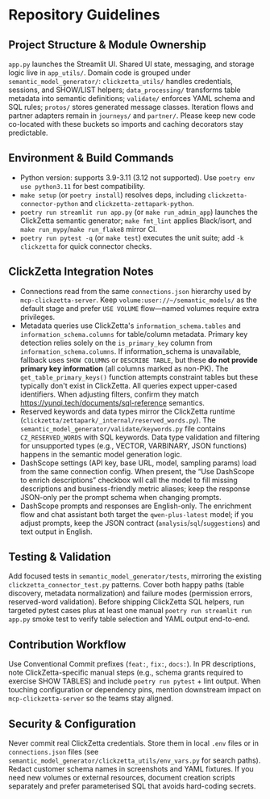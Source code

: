 # Repository Guidelines

## Project Structure & Module Ownership
`app.py` launches the Streamlit UI. Shared UI state, messaging, and storage logic live in `app_utils/`. Domain code is grouped under `semantic_model_generator/`: `clickzetta_utils/` handles credentials, sessions, and SHOW/LIST helpers; `data_processing/` transforms table metadata into semantic definitions; `validate/` enforces YAML schema and SQL rules; `protos/` stores generated message classes. Iteration flows and partner adapters remain in `journeys/` and `partner/`. Please keep new code co-located with these buckets so imports and caching decorators stay predictable.

## Environment & Build Commands
- Python version: supports 3.9-3.11 (3.12 not supported). Use `poetry env use python3.11` for best compatibility.
- `make setup` (or `poetry install`) resolves deps, including `clickzetta-connector-python` and `clickzetta-zettapark-python`.
- `poetry run streamlit run app.py` (or `make run_admin_app`) launches the ClickZetta semantic generator; `make fmt_lint` applies Black/isort, and `make run_mypy`/`make run_flake8` mirror CI.
- `poetry run pytest -q` (or `make test`) executes the unit suite; add `-k clickzetta` for quick connector checks.

## ClickZetta Integration Notes
- Connections read from the same `connections.json` hierarchy used by `mcp-clickzetta-server`. Keep `volume:user://~/semantic_models/` as the default stage and prefer `USE VOLUME` flow—named volumes require extra privileges.
- Metadata queries use ClickZetta's `information_schema.tables` and `information_schema.columns` for table/column metadata. Primary key detection relies solely on the `is_primary_key` column from `information_schema.columns`. If information_schema is unavailable, fallback uses `SHOW COLUMNS` or `DESCRIBE TABLE`, but these **do not provide primary key information** (all columns marked as non-PK). The `get_table_primary_keys()` function attempts constraint tables but these typically don't exist in ClickZetta. All queries expect upper-cased identifiers. When adjusting filters, confirm they match https://yunqi.tech/documents/sql-reference semantics.
- Reserved keywords and data types mirror the ClickZetta runtime (`clickzetta/zettapark/_internal/reserved_words.py`). The `semantic_model_generator/validate/keywords.py` file contains `CZ_RESERVED_WORDS` with SQL keywords. Data type validation and filtering for unsupported types (e.g., VECTOR, VARBINARY, JSON functions) happens in the semantic model generation logic.
- DashScope settings (API key, base URL, model, sampling params) load from the same connection config. When present, the “Use DashScope to enrich descriptions” checkbox will call the model to fill missing descriptions and business-friendly metric aliases; keep the response JSON-only per the prompt schema when changing prompts.
- DashScope prompts and responses are English-only. The enrichment flow and chat assistant both target the `qwen-plus-latest` model; if you adjust prompts, keep the JSON contract (`analysis`/`sql`/`suggestions`) and text output in English.

## Testing & Validation
Add focused tests in `semantic_model_generator/tests`, mirroring the existing `clickzetta_connector_test.py` patterns. Cover both happy paths (table discovery, metadata normalization) and failure modes (permission errors, reserved-word validation). Before shipping ClickZetta SQL helpers, run targeted pytest cases plus at least one manual `poetry run streamlit run app.py` smoke test to verify table selection and YAML output end-to-end.

## Contribution Workflow
Use Conventional Commit prefixes (`feat:`, `fix:`, `docs:`). In PR descriptions, note ClickZetta-specific manual steps (e.g., schema grants required to exercise SHOW TABLES) and include `poetry run pytest` + lint output. When touching configuration or dependency pins, mention downstream impact on `mcp-clickzetta-server` so the teams stay aligned.

## Security & Configuration
Never commit real ClickZetta credentials. Store them in local `.env` files or in `connections.json` files (see `semantic_model_generator/clickzetta_utils/env_vars.py` for search paths). Redact customer schema names in screenshots and YAML fixtures. If you need new volumes or external resources, document creation scripts separately and prefer parameterised SQL that avoids hard-coding secrets.
